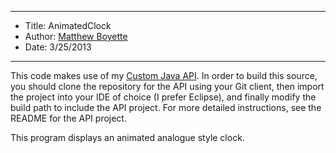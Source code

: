 *******************************************************************

* Title:  AnimatedClock
* Author: [Matthew Boyette](mailto:Dyndrilliac@gmail.com)
* Date:   3/25/2013

*******************************************************************

This code makes use of my [Custom Java API](https://github.com/Dyndrilliac/java-custom-api). In order to build this source, you should clone the repository for the API using your Git client, then import the project into your IDE of choice (I prefer Eclipse), and finally modify the build path to include the API project. For more detailed instructions, see the README for the API project.

This program displays an animated analogue style clock.
